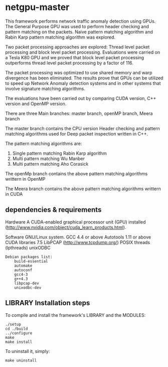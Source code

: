 # netgpu-master

This framework performs network traffic anomaly detection using GPUs. The General Purpose GPU was used to perform header checking and pattern matching on the packets. Naive pattern matching algorithm and Rabin Karp pattern matching algorithm was explored. 

Two packet processing approaches are explored: Thread level packet processing and block level packet processing. Evaluations were carried on a Tesla K80 GPU and we proved that block level packet processing outperforms thread level packet processing by a factor of 116. 

The packet processing was optimized to use shared memory and warp divergence
has been eliminated. The results prove that GPUs can be utilized to speed up Network Anomaly
detection systems and in other systems that involve signature matching algorithms.

The evaluations have been carried out by comparing CUDA version, C++ version and OpenMP version.

There are three Main branches: master branch, openMP branch, Meera branch

The master branch contains the CPU version Header checking and pattern matching algorithms used for Deep packet inspection written in C++. 

The pattern matching algorithms are:

1. Single pattern matching Rabin Karp algorithm
2. Multi pattern matching Wu Manber
3. Multi pattern matching Aho Corasick

The openMp branch contains the above pattern matching algorithms writtern in OpenMP

The Meera branch contains the above pattern matching algorithms writtern in CUDA


dependencies & requirements
------------------

Hardware
      A CUDA-enabled graphical processor unit (GPU) installed (http://www.nvidia.com/object/cuda_learn_products.html).

Software
      	GNU/Linux system. 
      	GCC 4.4 or above
      	Autotools 1.11 or above
      	CUDA libraries 7.5
      	LibPCAP (http://www.tcpdump.org/)
      	POSIX threads (lpthreads)
      	unixODBC 

	Debian packages list:
		build-essential
		automake
		autoconf
		gcc4-3 
		g++4.3 
		libpcap-dev
		unixodbc-dev	


LIBRARY Installation steps
--------------

To compile and install the framework's LIBRARY and the MODULES:

	./setup
	cd ./build
	../configure
	make 
	make install

To uninstall it, simply:

	make uninstall

